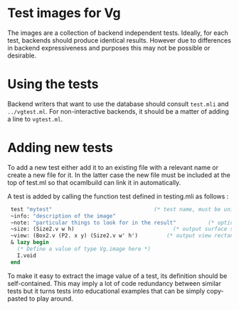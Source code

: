 Test images for Vg
==================

The images are a collection of backend independent tests. Ideally, for
each test, backends should produce identical results. However due to
differences in backend expressiveness and purposes this may not be
possible or desirable.


# Using the tests

Backend writers that want to use the database should consult
`test.mli` and `../vgtest.ml`. For non-interactive backends, it should
be a matter of adding a line to `vgtest.ml`.


# Adding new tests

To add a new test either add it to an existing file with a relevant
name or create a new file for it. In the latter case the new file must
be included at the top of test.ml so that ocamlbuild can link it in
automatically.

A test is added by calling the function test defined in testing.mli as
follows :

```ocaml
 test "mytest"                                (* test name, must be unique. *) 
 ~info: "description of the image"
 ~note: "particular things to look for in the result"          (* optional. *)
 ~size: (Size2.v w h)                               (* output surface size. *)
 ~view: (Box2.v (P2. x y) (Size2.v w' h')         (* output view rectangle. *)
 & lazy begin
   (* Define a value of type Vg.image here *)
   I.void
 end
```

To make it easy to extract the image value of a test, its definition
should be self-contained. This may imply a lot of code redundancy
between similar tests but it turns tests into educational examples
that can be simply copy-pasted to play around.

